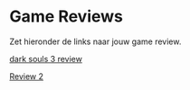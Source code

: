 # Game Reviews

Zet hieronder de links naar jouw game review.

[dark souls 3 review](https://github.com/coolevogel/CTHles07/blob/main/dark%20souls%203%20review.md)

[Review 2](Review2.md)

